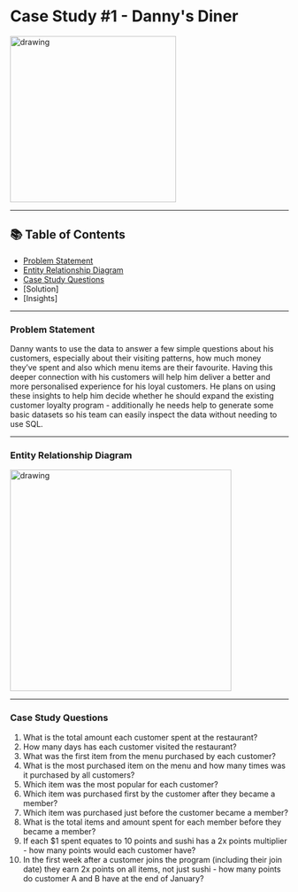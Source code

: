 
# Case Study #1 - Danny's Diner
<img src="https://user-images.githubusercontent.com/11831222/133180078-9e953a32-ebd1-4e7b-9cf5-3f899b63216e.png" alt="drawing" style="width:300px;"/>

______________________________________________________________________________________________________________________________________________________


## 📚 Table of Contents
- [Problem Statement](https://github.com/thanujapolani/8-Week-SQL-Challenge/blob/main/Week1-Danny's%20Diner/README.md#problem-statement)
- [Entity Relationship Diagram](https://github.com/thanujapolani/8-Week-SQL-Challenge/blob/main/Week1-Danny's%20Diner/README.md#entity-relationship-diagram)
- [Case Study Questions](https://github.com/thanujapolani/8-Week-SQL-Challenge/blob/main/Week1-Danny's%20Diner/README.md#case-study-questions)
- [Solution]
- [Insights]

_______________________________________________________________________________________________________________________________________________________

### Problem Statement
Danny wants to use the data to answer a few simple questions about his customers, especially about their visiting patterns, how much money they’ve spent and also which menu items are their favourite. Having this deeper connection with his customers will help him deliver a better and more personalised experience for his loyal customers.
He plans on using these insights to help him decide whether he should expand the existing customer loyalty program - additionally he needs help to generate some basic datasets so his team can easily inspect the data without needing to use SQL.

_______________________________________________________________________________________________________________________________________

### Entity Relationship Diagram
<img src="https://user-images.githubusercontent.com/11831222/133181280-6eb2ab88-29bc-4990-96de-2888426f16c3.png" alt="drawing" style="width:400px;"/>

__________________________________________________________________________________________________________________
 
### Case Study Questions
1.	What is the total amount each customer spent at the restaurant?
2.	How many days has each customer visited the restaurant?
3.	What was the first item from the menu purchased by each customer?
4.	What is the most purchased item on the menu and how many times was it purchased by all customers?
5.	Which item was the most popular for each customer?
6.	Which item was purchased first by the customer after they became a member?
7.	Which item was purchased just before the customer became a member?
8.	What is the total items and amount spent for each member before they became a member?
9.	If each $1 spent equates to 10 points and sushi has a 2x points multiplier - how many points would each customer have?
10.	In the first week after a customer joins the program (including their join date) they earn 2x points on all items, not just sushi - how many points do customer A and B have at the end of January?
